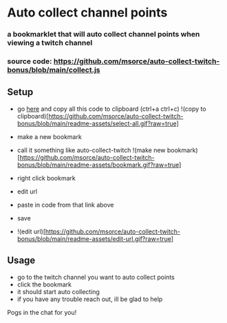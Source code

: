 # Auto collect channel points
### a bookmarklet that will auto collect channel points when viewing a twitch channel

### source code: https://github.com/msorce/auto-collect-twitch-bonus/blob/main/collect.js

## Setup
- go [here](https://raw.githubusercontent.com/msorce/auto-collect-twitch-bonus/main/collect.min.js) and copy all this code to clipboard (ctrl+a ctrl+c)
!(copy to clipboard)[https://github.com/msorce/auto-collect-twitch-bonus/blob/main/readme-assets/select-all.gif?raw=true]

- make a new bookmark
- call it something like auto-collect-twitch
!(make new bookmark)[https://github.com/msorce/auto-collect-twitch-bonus/blob/main/readme-assets/bookmark.gif?raw=true]

- right click bookmark
- edit url
- paste in code from that link above
- save
- !(edit url)[https://github.com/msorce/auto-collect-twitch-bonus/blob/main/readme-assets/edit-url.gif?raw=true]

## Usage
- go to the twitch channel you want to auto collect points 
- click the bookmark
- it should start auto collecting
- if you have any trouble reach out, ill be glad to help

Pogs in the chat for you!
